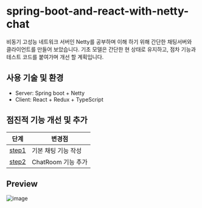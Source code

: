 # spring-boot-and-react-with-netty-chat
비동기 고성능 네트워크 서버인 Netty를 공부하며 이해 하기 위해 간단한 채팅서버와 클라이언트를 만들어 보았습니다.
기초 모델은 간단한 현 상태로 유지하고, 점차 기능과 테스트 코드를 붙여가며 개선 할 계획입니다.

## 사용 기술 및 환경
- Server: Spring boot + Netty
- Client: React + Redux + TypeScript

## 점진적 기능 개선 및 추가
| 단계 | 변경점 |
| ------ | ------ |
| [step1][step1] | 기본 채팅 기능 작성 |
| [step2][step2] | ChatRoom 기능 추가 |


## Preview
![image](https://user-images.githubusercontent.com/59522103/144761338-3c705556-b3db-46f6-ac0b-4a2675247983.png)


[//]: #
  [step1]: <https://github.com/izbean/spring-boot-and-react-with-netty-chat/tree/step1>
  [step2]: <https://github.com/izbean/spring-boot-and-react-with-netty-chat/tree/step2>
